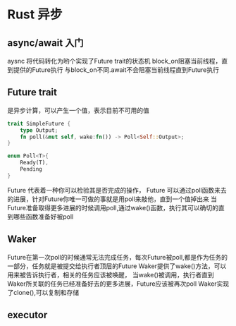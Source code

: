 # Rust 异步

## async/await 入门
aysnc 将代码转化为哟个实现了Future trait的状态机
block_on阻塞当前线程，直到提供的Future执行
与block_on不同.await不会阻塞当前线程直到Future执行

## Future trait 
是异步计算，可以产生一个值，表示目前不可用的值
```Rust
trait SimpleFuture {
    type Output;
    fn poll(&mut self, wake:fn()) -> Poll<Self::Output>;
}

enum Poll<T>{
    Ready(T),
    Pending
}
```
Future 代表着一种你可以检验其是否完成的操作，
Future 可以通过poll函数来去的进展，针对Future你唯一可做的事就是用poll来敲他，直到一个值掉出来
当Future准备取得更多进展的时候调用poll,通过wake()函数，执行其可以确切的直到哪些函数准备好被poll

## Waker
Future在第一次poll的时候通常无法完成任务，每次Future被poll,都是作为任务的一部分，任务就是被提交给执行者顶层的Future
Waker提供了wake()方法，可以用来被告诉执行者，相关的任务应该被唤醒，
当wake()被调用，执行者直到Waker所关联的任务已经准备好去的更多进展，Future应该被再次poll
Waker实现了clone(),可以复制和存储

## executor
